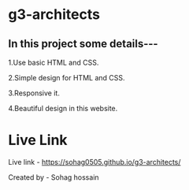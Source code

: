 # g3-architects

In this project some details---
-------------------------------
1.Use basic HTML and CSS.

2.Simple design for HTML and CSS.

3.Responsive it.

4.Beautiful design in this website.

# Live Link

Live link -  https://sohag0505.github.io/g3-architects/


Created by - Sohag hossain


